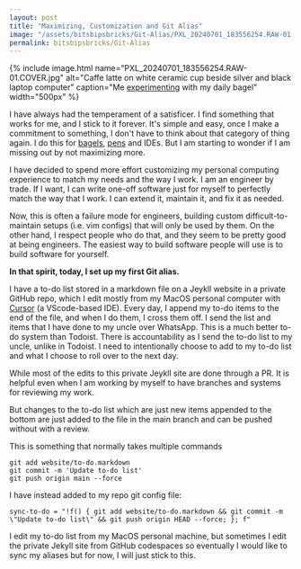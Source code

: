 ```yaml
---
layout: post
title: "Maximizing, Customization and Git Alias"
image: "/assets/bitsbipsbricks/Git-Alias/PXL_20240701_183556254.RAW-01.COVER.jpg"
permalink: bitsbipsbricks/Git-Alias
---
```


{% include image.html 
  name="PXL_20240701_183556254.RAW-01.COVER.jpg" 
  alt="Caffe latte on white ceramic cup beside silver and black laptop computer" 
  caption="Me [experimenting](https://streams.place/ramvasuthevan/drops/203230380562751488) with my daily bagel" 
  width="500px"
%}

I have always had the temperament of a satisficer. I find something that works for me, and I stick to it forever. It's simple and easy, once I make a commitment to something, I don't have to think about that category of thing again. I do this for [bagels](https://streams.place/ramvasuthevan/drops/203230380562751488), [pens](/ram-warrants#black-uni-ball-signo-um-151-gel-ink-pen---038-mm) and IDEs. But I am starting to wonder if I am missing out by not maximizing more.

I have decided to spend more effort customizing my personal computing experience to match my needs and the way I work. I am an engineer by trade. If I want, I can write one-off software just for myself to perfectly match the way that I work. I can extend it, maintain it, and fix it as needed.

Now, this is often a failure mode for engineers, building custom difficult-to-maintain setups (i.e. vim configs) that will only be used by them. On the other hand, I respect people who do that, and they seem to be pretty good at being engineers. The easiest way to build software people will use is to build software for yourself.

**In that spirit, today, I set up my first Git alias.**

I have a to-do list stored in a markdown file on a Jeykll website in a private GitHub repo, which I edit mostly from my MacOS personal computer with [Cursor](https://www.cursor.com/) (a VScode-based IDE). Every day, I append my to-do items to the end of the file, and when I do them, I cross them off. I send the list and items that I have done to my uncle over WhatsApp. This is a much better to-do system than Todoist. There is accountability as I send the to-do list to my uncle, unlike in Todoist. I need to intentionally choose to add to my to-do list and what I choose to roll over to the next day.

While most of the edits to this private Jeykll site are done through a PR. It is helpful even when I am working by myself to have branches and systems for reviewing my work.

But changes to the to-do list which are just new items appended to the bottom are just added to the file in the main branch and can be pushed without with a review.

This is something that normally takes multiple commands

```
git add website/to-do.markdown
git commit -m 'Update to-do list'
git push origin main --force
```

I have instead added to my repo git config file:

```
sync-to-do = "!f() { git add website/to-do.markdown && git commit -m \"Update to-do list\" && git push origin HEAD --force; }; f"
```

I edit my to-do list from my MacOS personal machine, but sometimes I edit the private Jekyll site from GitHub codespaces so eventually I would like to sync my aliases but for now, I will just stick to this.